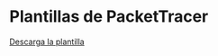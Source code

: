 # Plantillas de PacketTracer
[Descarga la plantilla](https://github.com/lugouadec/Apuntes_Redes_2/raw/main/Unidad_1/Plantillas/VozIP_Ejemplo.pkt)
